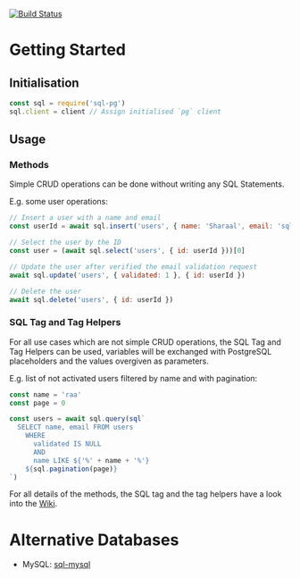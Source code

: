 [![Build Status](https://travis-ci.org/Sharaal/sql-pg.svg)](https://travis-ci.org/Sharaal/sql-pg)

# Getting Started

## Initialisation

```javascript
const sql = require('sql-pg')
sql.client = client // Assign initialised `pg` client
```

## Usage

### Methods

Simple CRUD operations can be done without writing any SQL Statements.

E.g. some user operations:

```javascript
// Insert a user with a name and email
const userId = await sql.insert('users', { name: 'Sharaal', email: 'sql-pg@sharaal.de' })

// Select the user by the ID
const user = (await sql.select('users', { id: userId }))[0]

// Update the user after verified the email validation request
await sql.update('users', { validated: 1 }, { id: userId })

// Delete the user
await sql.delete('users', { id: userId })
```

### SQL Tag and Tag Helpers

For all use cases which are not simple CRUD operations, the SQL Tag and Tag Helpers can be used, variables will be exchanged with PostgreSQL placeholders and the values overgiven as parameters.

E.g. list of not activated users filtered by name and with pagination:

```javascript
const name = 'raa'
const page = 0

const users = await sql.query(sql`
  SELECT name, email FROM users
    WHERE
      validated IS NULL
      AND
      name LIKE ${'%' + name + '%'}
    ${sql.pagination(page)}
`)
```

For all details of the methods, the SQL tag and the tag helpers have a look into the [Wiki](https://github.com/Sharaal/test/wiki).

# Alternative Databases

* MySQL: [sql-mysql](https://www.npmjs.com/package/sql-mysql)
